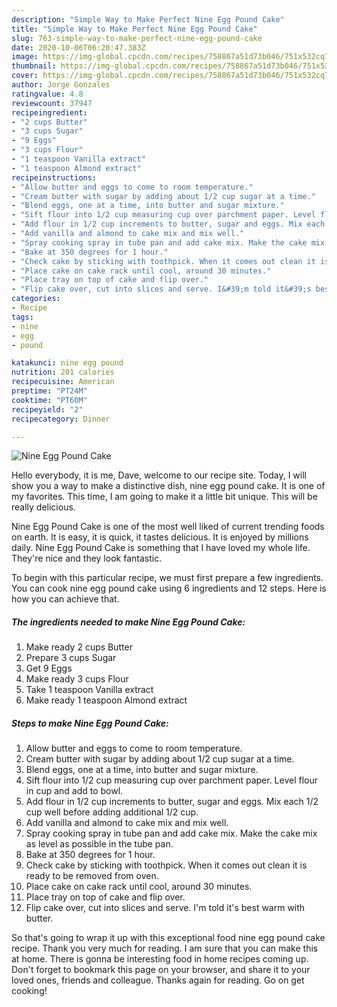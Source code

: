 ```yaml
---
description: "Simple Way to Make Perfect Nine Egg Pound Cake"
title: "Simple Way to Make Perfect Nine Egg Pound Cake"
slug: 763-simple-way-to-make-perfect-nine-egg-pound-cake
date: 2020-10-06T06:20:47.383Z
image: https://img-global.cpcdn.com/recipes/758867a51d73b046/751x532cq70/nine-egg-pound-cake-recipe-main-photo.jpg
thumbnail: https://img-global.cpcdn.com/recipes/758867a51d73b046/751x532cq70/nine-egg-pound-cake-recipe-main-photo.jpg
cover: https://img-global.cpcdn.com/recipes/758867a51d73b046/751x532cq70/nine-egg-pound-cake-recipe-main-photo.jpg
author: Jorge Gonzales
ratingvalue: 4.8
reviewcount: 37947
recipeingredient:
- "2 cups Butter"
- "3 cups Sugar"
- "9 Eggs"
- "3 cups Flour"
- "1 teaspoon Vanilla extract"
- "1 teaspoon Almond extract"
recipeinstructions:
- "Allow butter and eggs to come to room temperature."
- "Cream butter with sugar by adding about 1/2 cup sugar at a time."
- "Blend eggs, one at a time, into butter and sugar mixture."
- "Sift flour into 1/2 cup measuring cup over parchment paper. Level flour in cup and add to bowl."
- "Add flour in 1/2 cup increments to butter, sugar and eggs. Mix each 1/2 cup well before adding additional 1/2 cup."
- "Add vanilla and almond to cake mix and mix well."
- "Spray cooking spray in tube pan and add cake mix. Make the cake mix as level as possible in the tube pan."
- "Bake at 350 degrees for 1 hour."
- "Check cake by sticking with toothpick. When it comes out clean it is ready to be removed from oven."
- "Place cake on cake rack until cool, around 30 minutes."
- "Place tray on top of cake and flip over."
- "Flip cake over, cut into slices and serve. I&#39;m told it&#39;s best warm with butter."
categories:
- Recipe
tags:
- nine
- egg
- pound

katakunci: nine egg pound 
nutrition: 201 calories
recipecuisine: American
preptime: "PT24M"
cooktime: "PT60M"
recipeyield: "2"
recipecategory: Dinner

---
```



![Nine Egg Pound Cake](https://img-global.cpcdn.com/recipes/758867a51d73b046/751x532cq70/nine-egg-pound-cake-recipe-main-photo.jpg)

Hello everybody, it is me, Dave, welcome to our recipe site. Today, I will show you a way to make a distinctive dish, nine egg pound cake. It is one of my favorites. This time, I am going to make it a little bit unique. This will be really delicious.



Nine Egg Pound Cake is one of the most well liked of current trending foods on earth. It is easy, it is quick, it tastes delicious. It is enjoyed by millions daily. Nine Egg Pound Cake is something that I have loved my whole life. They're nice and they look fantastic.


To begin with this particular recipe, we must first prepare a few ingredients. You can cook nine egg pound cake using 6 ingredients and 12 steps. Here is how you can achieve that.

<!--inarticleads1-->

##### The ingredients needed to make Nine Egg Pound Cake:

1. Make ready 2 cups Butter
1. Prepare 3 cups Sugar
1. Get 9 Eggs
1. Make ready 3 cups Flour
1. Take 1 teaspoon Vanilla extract
1. Make ready 1 teaspoon Almond extract




<!--inarticleads2-->

##### Steps to make Nine Egg Pound Cake:

1. Allow butter and eggs to come to room temperature.
1. Cream butter with sugar by adding about 1/2 cup sugar at a time.
1. Blend eggs, one at a time, into butter and sugar mixture.
1. Sift flour into 1/2 cup measuring cup over parchment paper. Level flour in cup and add to bowl.
1. Add flour in 1/2 cup increments to butter, sugar and eggs. Mix each 1/2 cup well before adding additional 1/2 cup.
1. Add vanilla and almond to cake mix and mix well.
1. Spray cooking spray in tube pan and add cake mix. Make the cake mix as level as possible in the tube pan.
1. Bake at 350 degrees for 1 hour.
1. Check cake by sticking with toothpick. When it comes out clean it is ready to be removed from oven.
1. Place cake on cake rack until cool, around 30 minutes.
1. Place tray on top of cake and flip over.
1. Flip cake over, cut into slices and serve. I&#39;m told it&#39;s best warm with butter.




So that's going to wrap it up with this exceptional food nine egg pound cake recipe. Thank you very much for reading. I am sure that you can make this at home. There is gonna be interesting food in home recipes coming up. Don't forget to bookmark this page on your browser, and share it to your loved ones, friends and colleague. Thanks again for reading. Go on get cooking!
